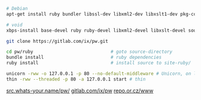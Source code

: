 ``` sh
# Debian
apt-get install ruby bundler libssl-dev libxml2-dev libxslt1-dev pkg-config source-highlight python-pygments

# void
xbps-install base-devel ruby ruby-devel libxml2-devel libxslt-devel source-highlight python-Pygments && gem install bundler

git clone https://gitlab.com/ix/pw.git

cd pw/ruby                             # goto source-directory
bundle install                         # ruby dependencies
ruby install                           # install source to site-ruby/

unicorn -rww -o 127.0.0.1 -p 80 --no-default-middleware # Unicorn, on localhost
thin -rww --threaded -p 80 -a 127.0.0.1 start # thin
```

[src.whats-your.name/pw/](http://src.whats-your.name/pw/)
[gitlab.com/ix/pw](https://gitlab.com/ix/pw)
[repo.or.cz/www](http://repo.or.cz/www)
